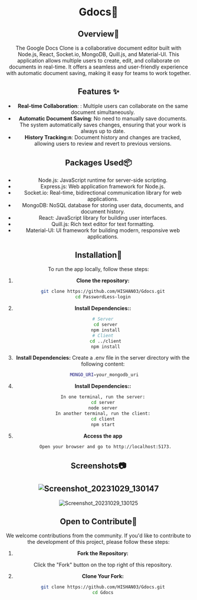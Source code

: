 <div align="center">
  <h1>Gdocs📝</h1>


## Overview🚀

The Google Docs Clone is a collaborative document editor built with Node.js, React, Socket.io, MongoDB, Quill.js, and Material-UI. 
This application allows multiple users to create, edit, and collaborate on documents in real-time. It offers a seamless and user-friendly experience with automatic document saving, 
making it easy for teams to work together.

## Features ✨

 - **Real-time Collaboration**: : Multiple users can collaborate on the same document simultaneously.
 - **Automatic Document Saving**:  No need to manually save documents. The system automatically saves changes, ensuring that your work is always up to date.
 - **History Tracking:n**: Document history and changes are tracked, allowing users to review and revert to previous versions.


## Packages  Used📦

- Node.js: JavaScript runtime for server-side scripting.
- Express.js: Web application framework for Node.js.
- Socket.io: Real-time, bidirectional communication library for web applications.
- MongoDB: NoSQL database for storing user data, documents, and document history.
- React: JavaScript library for building user interfaces.
- Quill.js: Rich text editor for text formatting.
- Material-UI: UI framework for building modern, responsive web applications.

## Installation🚀

To run the app locally, follow these steps:

1. **Clone the repository:**

   ```sh
   git clone https://github.com/HISHAN03/Gdocs.git
   cd PasswordLess-login

2. **Install Dependencies::**
   ```sh
   # Server
     cd server
     npm install
   # Client
     cd ../client
     npm install
3. **Install Dependencies:**
   Create a .env file in the server directory with the following content:
   ```sh
    MONGO_URI=your_mongodb_uri
4. **Install Dependencies::**
   ```sh
   In one terminal, run the server:
   cd server
   node server
   In another terminal, run the client:
   cd client
   npm start
5. **Access the app**
   ```sh
     Open your browser and go to http://localhost:5173.


## Screenshots📷

![Screenshot_20231029_130147](https://github.com/HISHAN03/PasswordLess-login/assets/108483712/6d9e811f-fd52-478f-a69e-3c5a681050cc)
- 
![Screenshot_20231029_130125](https://github.com/HISHAN03/PasswordLess-login/assets/108483712/9f2e4f89-c3e8-4225-a41e-fecf0ca3d9b5)


## Open to Contribute🤝

We welcome contributions from the community. If you'd like to contribute to the development of this project, please follow these steps:

1. **Fork the Repository:**

   Click the "Fork" button on the top right of this repository.

2. **Clone Your Fork:**

   ```sh
   git clone https://github.com/HISHAN03/Gdocs.git
   cd Gdocs
